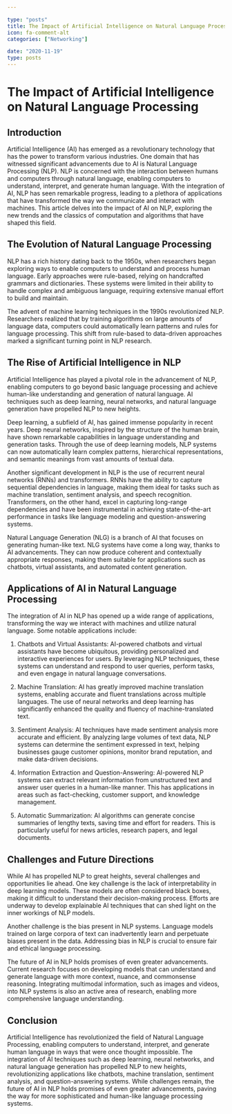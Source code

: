 ```yaml
---

type: "posts"
title: The Impact of Artificial Intelligence on Natural Language Processing
icon: fa-comment-alt
categories: ["Networking"]

date: "2020-11-19"
type: posts
---
```



# The Impact of Artificial Intelligence on Natural Language Processing

## Introduction

Artificial Intelligence (AI) has emerged as a revolutionary technology that has the power to transform various industries. One domain that has witnessed significant advancements due to AI is Natural Language Processing (NLP). NLP is concerned with the interaction between humans and computers through natural language, enabling computers to understand, interpret, and generate human language. With the integration of AI, NLP has seen remarkable progress, leading to a plethora of applications that have transformed the way we communicate and interact with machines. This article delves into the impact of AI on NLP, exploring the new trends and the classics of computation and algorithms that have shaped this field.

## The Evolution of Natural Language Processing

NLP has a rich history dating back to the 1950s, when researchers began exploring ways to enable computers to understand and process human language. Early approaches were rule-based, relying on handcrafted grammars and dictionaries. These systems were limited in their ability to handle complex and ambiguous language, requiring extensive manual effort to build and maintain.

The advent of machine learning techniques in the 1990s revolutionized NLP. Researchers realized that by training algorithms on large amounts of language data, computers could automatically learn patterns and rules for language processing. This shift from rule-based to data-driven approaches marked a significant turning point in NLP research.

## The Rise of Artificial Intelligence in NLP

Artificial Intelligence has played a pivotal role in the advancement of NLP, enabling computers to go beyond basic language processing and achieve human-like understanding and generation of natural language. AI techniques such as deep learning, neural networks, and natural language generation have propelled NLP to new heights.

Deep learning, a subfield of AI, has gained immense popularity in recent years. Deep neural networks, inspired by the structure of the human brain, have shown remarkable capabilities in language understanding and generation tasks. Through the use of deep learning models, NLP systems can now automatically learn complex patterns, hierarchical representations, and semantic meanings from vast amounts of textual data.

Another significant development in NLP is the use of recurrent neural networks (RNNs) and transformers. RNNs have the ability to capture sequential dependencies in language, making them ideal for tasks such as machine translation, sentiment analysis, and speech recognition. Transformers, on the other hand, excel in capturing long-range dependencies and have been instrumental in achieving state-of-the-art performance in tasks like language modeling and question-answering systems.

Natural Language Generation (NLG) is a branch of AI that focuses on generating human-like text. NLG systems have come a long way, thanks to AI advancements. They can now produce coherent and contextually appropriate responses, making them suitable for applications such as chatbots, virtual assistants, and automated content generation.

## Applications of AI in Natural Language Processing

The integration of AI in NLP has opened up a wide range of applications, transforming the way we interact with machines and utilize natural language. Some notable applications include:

1. Chatbots and Virtual Assistants: AI-powered chatbots and virtual assistants have become ubiquitous, providing personalized and interactive experiences for users. By leveraging NLP techniques, these systems can understand and respond to user queries, perform tasks, and even engage in natural language conversations.

2. Machine Translation: AI has greatly improved machine translation systems, enabling accurate and fluent translations across multiple languages. The use of neural networks and deep learning has significantly enhanced the quality and fluency of machine-translated text.

3. Sentiment Analysis: AI techniques have made sentiment analysis more accurate and efficient. By analyzing large volumes of text data, NLP systems can determine the sentiment expressed in text, helping businesses gauge customer opinions, monitor brand reputation, and make data-driven decisions.

4. Information Extraction and Question-Answering: AI-powered NLP systems can extract relevant information from unstructured text and answer user queries in a human-like manner. This has applications in areas such as fact-checking, customer support, and knowledge management.

5. Automatic Summarization: AI algorithms can generate concise summaries of lengthy texts, saving time and effort for readers. This is particularly useful for news articles, research papers, and legal documents.

## Challenges and Future Directions

While AI has propelled NLP to great heights, several challenges and opportunities lie ahead. One key challenge is the lack of interpretability in deep learning models. These models are often considered black boxes, making it difficult to understand their decision-making process. Efforts are underway to develop explainable AI techniques that can shed light on the inner workings of NLP models.

Another challenge is the bias present in NLP systems. Language models trained on large corpora of text can inadvertently learn and perpetuate biases present in the data. Addressing bias in NLP is crucial to ensure fair and ethical language processing.

The future of AI in NLP holds promises of even greater advancements. Current research focuses on developing models that can understand and generate language with more context, nuance, and commonsense reasoning. Integrating multimodal information, such as images and videos, into NLP systems is also an active area of research, enabling more comprehensive language understanding.

## Conclusion

Artificial Intelligence has revolutionized the field of Natural Language Processing, enabling computers to understand, interpret, and generate human language in ways that were once thought impossible. The integration of AI techniques such as deep learning, neural networks, and natural language generation has propelled NLP to new heights, revolutionizing applications like chatbots, machine translation, sentiment analysis, and question-answering systems. While challenges remain, the future of AI in NLP holds promises of even greater advancements, paving the way for more sophisticated and human-like language processing systems.
